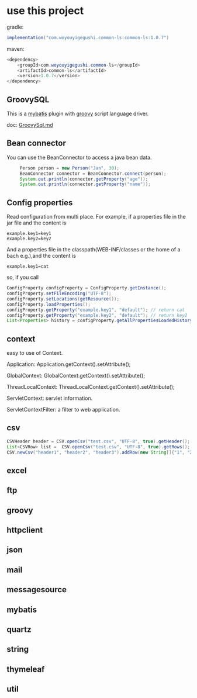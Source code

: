 # use this project
gradle:
```java
implementation("com.woyouyigegushi.common-ls:common-ls:1.0.7")
```
maven:
```java
<dependency>
    <groupId>com.woyouyigegushi.common-ls</groupId>
    <artifactId>common-ls</artifactId>
    <version>1.0.7</version>
</dependency>

```

## GroovySQL
   This is a [mybatis](https://mybatis.org/mybatis-3/) plugin with [groovy](http://www.groovy-lang.org/) script language driver.

   doc: [GroovySql.md](doc/GroovySQL.md)

## Bean connector
   You can use the BeanConnector to access a java bean data.
   ```java
        Person person = new Person("Jan", 30);
        BeanConnector connector = BeanConnector.connect(person);
        System.out.println(connector.getProperty("age"));
        System.out.println(connector.getProperty("name"));
   ```
## Config properties
   Read configuration from multi place.
   For example, if a properties file in the jar file and the content is
   ```properties
   example.key1=key1
   example.key2=key2
   ```
   And a properties file in the classpath(WEB-INF/classes or the home of a bach e.g.),and the content is
   ```properties
   example.key1=cat
   ```
   so, if you call 
   ```java
   ConfigProperty configProperty = ConfigProperty.getInstance();
   configProperty.setFileEncoding("UTF-8");
   configProperty.setLocations(getResource());
   configProperty.loadProperties();
   configProperty.getProperty("example.key1", "default"); // return cat
   configProperty.getProperty("example.key2", "default"); // return key2
   List<Properties> history = configProperty.getAllPropertiesLoadedHistoryIncludeOverwrite(); // return all histories of all properties file loaded.
   ```
## context
   easy to use of Context.

   Application: Application.getContext().setAttribute();

   GlobalContext: GlobalContext.getContext().setAttribute();

   ThreadLocalContext: ThreadLocalContext.getContext().setAttribute();

   ServletContext: servlet information.

   ServletContextFilter: a filter to web application.
## csv
   ```java
   CSVHeader header = CSV.openCsv("test.csv", "UTF-8", true).getHeader();
   List<CSVRow> list =  CSV.openCsv("test.csv", "UTF-8", true).getRows();
   CSV.newCsv("header1", "header2", "header3").addRow(new String[]{"1", "2", "3"}).addRow("4", "5", "6").saveFile("test.csv", "UTF-8");
   ```
## excel
## ftp
## groovy
## httpclient
## json
## mail
## messagesource
## mybatis
## quartz
## string
## thymeleaf
## util

